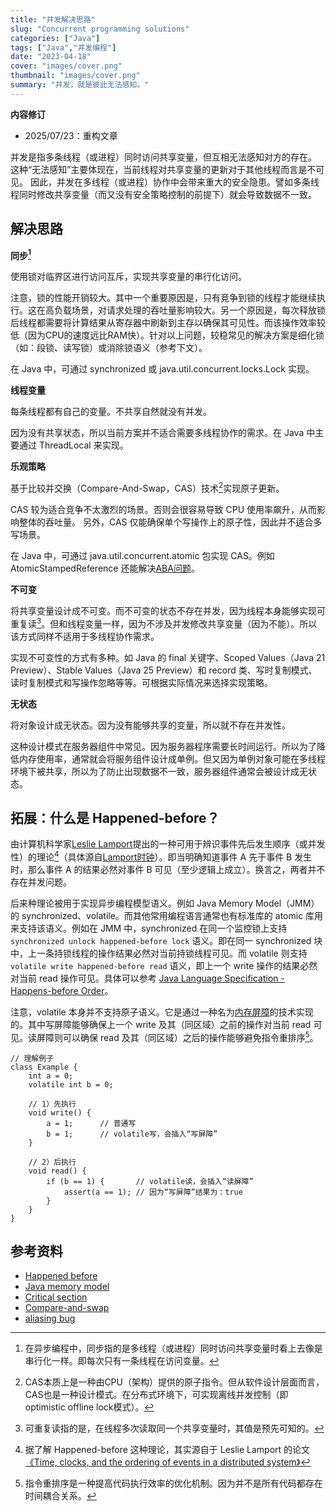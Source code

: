 ```yaml
---
title: "并发解决思路"
slug: "Concurrent programming solutions"
categories: ["Java"]
tags: ["Java","并发编程"]
date: "2023-04-18"
cover: "images/cover.png"
thumbnail: "images/cover.png"
summary: "并发，就是彼此无法感知。"
---
```


<b>内容修订</b>
- 2025/07/23：重构文章

并发是指多条线程（或进程）同时访问共享变量，但互相无法感知对方的存在。
这种“无法感知”主要体现在，当前线程对共享变量的更新对于其他线程而言是不可见。
因此，并发在多线程（或进程）协作中会带来重大的安全隐患。譬如多条线程同时修改共享变量（而又没有安全策略控制的前提下）就会导致数据不一致。

## 解决思路

**同步[^1]**

使用锁对临界区进行访问互斥，实现共享变量的串行化访问。

注意，锁的性能开销较大。其中一个重要原因是，只有竞争到锁的线程才能继续执行。这在高负载场景，对请求处理的吞吐量影响较大。另一个原因是，每次释放锁后线程都需要将计算结果从寄存器中刷新到主存以确保其可见性。而该操作效率较低（因为CPU的速度远比RAM快）。针对以上问题，较稳常见的解决方案是细化锁（如：段锁、读写锁）或消除锁语义（参考下文）。

在 Java 中，可通过 synchronized 或 java.util.concurrent.locks.Lock 实现。

**线程变量**

每条线程都有自己的变量。不共享自然就没有并发。

因为没有共享状态，所以当前方案并不适合需要多线程协作的需求。在 Java 中主要通过 ThreadLocal 来实现。

**乐观策略**

基于比较并交换（Compare-And-Swap，CAS）技术[^2]实现原子更新。

CAS 较为适合竞争不太激烈的场景。否则会很容易导致 CPU 使用率飙升，从而影响整体的吞吐量。
另外，CAS 仅能确保单个写操作上的原子性，因此并不适合多写场景。

在 Java 中，可通过 java.util.concurrent.atomic 包实现 CAS。例如 AtomicStampedReference 还能解决[ABA问题](https://en.wikipedia.org/wiki/Compare-and-swap#ABA_problem)。


**不可变**

将共享变量设计成不可变。而不可变的状态不存在并发，因为线程本身能够实现可重复读[^3]。但和线程变量一样，因为不涉及并发修改共享变量（因为不能）。所以该方式同样不适用于多线程协作需求。

实现不可变性的方式有多种。如 Java 的 final 关键字、Scoped Values（Java 21 Preview）、Stable Values（Java 25 Preview）和 record 类、写时复制模式、读时复制模式和写操作忽略等等。可根据实际情况来选择实现策略。

**无状态**

将对象设计成无状态。因为没有能够共享的变量，所以就不存在并发性。

这种设计模式在服务器组件中常见。因为服务器程序需要长时间运行。所以为了降低内存使用率，通常就会将服务组件设计成单例。但又因为单例对象可能在多线程环境下被共享，所以为了防止出现数据不一致，服务器组件通常会被设计成无状态。

## 拓展：什么是 Happened-before？
由计算机科学家[Leslie Lamport](https://zh.wikipedia.org/zh-cn/%E8%8E%B1%E6%96%AF%E5%88%A9%C2%B7%E5%85%B0%E6%B3%A2%E7%89%B9)提出的一种可用于辨识事件先后发生顺序（或并发性）的理论[^4]（具体源自[Lamport时钟](https://en.wikipedia.org/wiki/Lamport_timestamp)）。即当明确知道事件 A 先于事件 B 发生时，那么事件 A 的结果必然对事件 B 可见（至少逻辑上成立）。换言之，两者并不存在并发问题。

后来种理论被用于实现异步编程模型语义。例如 Java Memory Model（JMM）的 synchronized、volatile。而其他常用编程语言通常也有标准库的 atomic 库用来支持该语义。例如在 JMM 中，synchronized 在同一个监控锁上支持 `synchronized unlock happened-before lock` 语义。即在同一 synchronized 块中，上一条持锁线程的操作结果必然对当前持锁线程可见。而 volatile 则支持 `volatile write happened-before read` 语义，即上一个 write 操作的结果必然对当前 read 操作可见。具体可以参考 [Java Language Specification - Happens-before Order](https://docs.oracle.com/javase/specs/jls/se21/html/jls-17.html#jls-17.4.5)。

注意，volatile 本身并不支持原子语义。它是通过一种名为[内存屏障](https://en.wikipedia.org/wiki/Memory_barrier)的技术实现的。其中写屏障能够确保上一个 write 及其（同区域）之前的操作对当前 read 可见。读屏障则可以确保 read 及其（同区域）之后的操作能够避免指令重排序[^5]。
```
// 理解例子
class Example {
    int a = 0;
    volatile int b = 0;

    // 1）先执行
    void write() {
        a = 1;      // 普通写
        b = 1;      // volatile写，会插入“写屏障”
    }

    // 2）后执行
    void read() {
        if (b == 1) {       // volatile读，会插入“读屏障”
            assert(a == 1); // 因为“写屏障”结果为：true
        }
    }
}
```

## 参考资料
- [Happened before](https://en.wikipedia.org/wiki/Happened-before)
- [Java memory model](https://en.wikipedia.org/wiki/Java_memory_model)
- [Critical section](https://en.wikipedia.org/wiki/Critical_section)
- [Compare-and-swap](https://en.wikipedia.org/wiki/Compare-and-swap#Implementations)
- [aliasing bug](http://www.catb.org/jargon/html/A/aliasing-bug.html)

[^1]: 在异步编程中，同步指的是多线程（或进程）同时访问共享变量时看上去像是串行化一样。即每次只有一条线程在访问变量。
[^2]: CAS本质上是一种由CPU（架构）提供的原子指令。但从软件设计层面而言，CAS也是一种设计模式。在分布式环境下，可实现离线并发控制（即optimistic offline lock模式）。
[^3]: 可重复读指的是，在线程多次读取同一个共享变量时，其值是预先可知的。
[^4]: 据了解 Happened-before 这种理论，其实源自于 Leslie Lamport 的论文[《Time, clocks, and the ordering of events in a distributed system》](https://dl.acm.org/doi/10.1145/359545.359563)
[^5]: 指令重排序是一种提高代码执行效率的优化机制。因为并不是所有代码都存在时间耦合关系。

